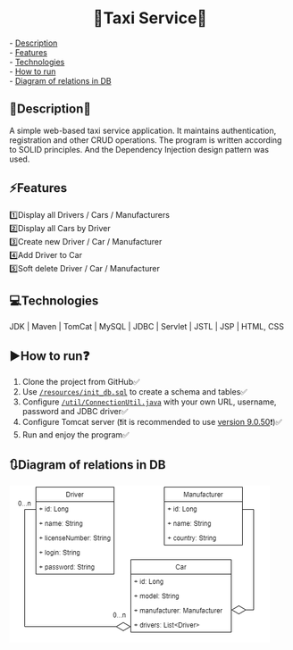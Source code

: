 <h1 align="center">
🚕Taxi Service🚕
</h1> 
<p>
- <a href="#description">Description</a></br>
- <a href="#features">Features</a></br>
- <a href="#technologies">Technologies</a></br>
- <a href="#how-to-run">How to run</a></br>
- <a href="#diagram-of-relations-in-db">Diagram of relations in DB</a></br>
</p>

## 📖Description📖
A simple web-based taxi service application. It maintains authentication, registration and other CRUD operations.
The program is written according to SOLID principles. And the Dependency Injection design pattern was used.

## ⚡Features
1️⃣Display all Drivers / Cars / Manufacturers</br>
2️⃣Display all Cars by Driver</br>
3️⃣Create new Driver / Car / Manufacturer</br>
4️⃣Add Driver to Car</br>
5️⃣Soft delete Driver / Car / Manufacturer</br>

## 💻Technologies
JDK | Maven | TomCat | MySQL | JDBC | Servlet | JSTL | JSP | HTML, CSS
## ▶How to run❓
1. Clone the project from GitHub✅
2. Use [`/resources/init_db.sql`](https://github.com/yehbreus/my-taxi-service/blob/main/src/main/resources/init_db.sql) to create a schema and tables✅
3. Configure [`/util/ConnectionUtil.java`](https://github.com/yehbreus/my-taxi-service/blob/main/src/main/java/taxi/util/ConnectionUtil.java#L9) with your own URL, username, password and JDBC driver✅
4. Configure Tomcat server (❗it is recommended to use [version 9.0.50](https://archive.apache.org/dist/tomcat/tomcat-9/v9.0.50/bin/)❗)✅
5. Run and enjoy the program✅


## 🔃Diagram of relations in DB
![diagram-of-relations-in-db](src/img/diagram-of-relations-in-db.png)
